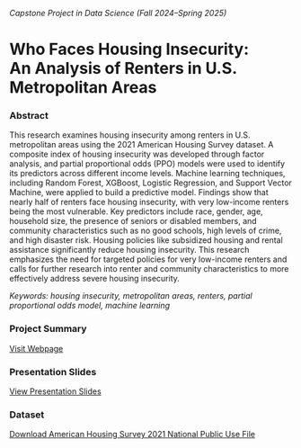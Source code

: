 *Capstone Project in Data Science (Fall 2024–Spring 2025)*
# Who Faces Housing Insecurity:  <br> An Analysis of Renters in U.S. Metropolitan Areas

### Abstract
This research examines housing insecurity among renters in U.S. metropolitan areas using the 2021 American Housing Survey dataset. A composite index of housing insecurity was developed through factor analysis, and partial proportional odds (PPO) models were used to identify its predictors across different income levels. Machine learning techniques, including Random Forest, XGBoost, Logistic Regression, and Support Vector Machine, were applied to build a predictive model. Findings show that nearly half of renters face housing insecurity, with very low-income renters being the most vulnerable. Key predictors include race, gender, age, household size, the presence of seniors or disabled members, and community characteristics such as no good schools, high levels of crime, and high disaster risk. Housing policies like subsidized housing and rental assistance significantly reduce housing insecurity. This research emphasizes the need for targeted policies for very low-income renters and calls for further research into renter and community characteristics to more effectively address severe housing insecurity.

*Keywords: housing insecurity, metropolitan areas, renters, partial proportional odds model, machine learning*

### Project Summary
[Visit Webpage](https://geunsangoh.github.io/housing-insecurity/)

### Presentation Slides
[View Presentation Slides](https://github.com/GeunSangOh/housing-insecurity/blob/main/Capstone_Presentation.pdf)

### Dataset
[Download American Housing Survey 2021 National Public Use File](https://www2.census.gov/programs-surveys/ahs/2021/AHS%202021%20National%20PUF%20v1.0%20Flat%20CSV.zip)
